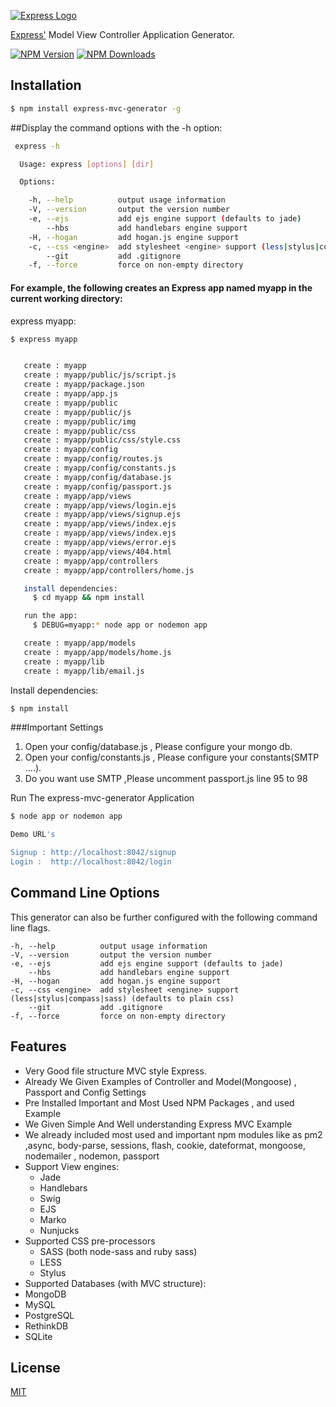 [![Express Logo](https://i.cloudup.com/zfY6lL7eFa-3000x3000.png)](https://www.npmjs.com/package/express-mvc-generator/)

[Express'](https://www.npmjs.com/package/express-mvc-generator) Model View Controller Application Generator.

[![NPM Version][npm-image]][npm-url]
[![NPM Downloads][downloads-image]][downloads-url]


## Installation

```sh
$ npm install express-mvc-generator -g 
```
##Display the command options with the -h option:


```bash
 express -h

  Usage: express [options] [dir]

  Options:

    -h, --help          output usage information
    -V, --version       output the version number
    -e, --ejs           add ejs engine support (defaults to jade)
        --hbs           add handlebars engine support
    -H, --hogan         add hogan.js engine support
    -c, --css <engine>  add stylesheet <engine> support (less|stylus|compass|sass) (defaults to plain css)
        --git           add .gitignore
    -f, --force         force on non-empty directory

```

#### For example, the following creates an Express app named myapp in the current working directory:


express myapp:

```bash
$ express myapp


   create : myapp
   create : myapp/public/js/script.js
   create : myapp/package.json
   create : myapp/app.js
   create : myapp/public
   create : myapp/public/js
   create : myapp/public/img
   create : myapp/public/css
   create : myapp/public/css/style.css
   create : myapp/config
   create : myapp/config/routes.js
   create : myapp/config/constants.js
   create : myapp/config/database.js
   create : myapp/config/passport.js
   create : myapp/app/views
   create : myapp/app/views/login.ejs
   create : myapp/app/views/signup.ejs
   create : myapp/app/views/index.ejs
   create : myapp/app/views/index.ejs
   create : myapp/app/views/error.ejs
   create : myapp/app/views/404.html
   create : myapp/app/controllers
   create : myapp/app/controllers/home.js

   install dependencies:
     $ cd myapp && npm install

   run the app:
     $ DEBUG=myapp:* node app or nodemon app 

   create : myapp/app/models
   create : myapp/app/models/home.js
   create : myapp/lib
   create : myapp/lib/email.js

```



Install dependencies:

```bash
$ npm install
```

###Important Settings
1) Open your config/database.js , Please configure your mongo db.
2) Open your config/constants.js , Please configure your constants(SMTP ....). 
3) Do you want use SMTP ,Please uncomment passport.js line 95  to 98



Run The express-mvc-generator Application

```bash
$ node app or nodemon app 
```

```sh
Demo URL's

Signup : http://localhost:8042/signup
Login :  http://localhost:8042/login

```



## Command Line Options

This generator can also be further configured with the following command line flags.

    -h, --help          output usage information
    -V, --version       output the version number
    -e, --ejs           add ejs engine support (defaults to jade)
        --hbs           add handlebars engine support
    -H, --hogan         add hogan.js engine support
    -c, --css <engine>  add stylesheet <engine> support (less|stylus|compass|sass) (defaults to plain css)
        --git           add .gitignore
    -f, --force         force on non-empty directory


## Features

- Very Good  file structure MVC style Express. 
- Already We Given Examples of Controller and Model(Mongoose) , Passport  and Config Settings
- Pre Installed Important and Most Used NPM Packages , and used Example 
- We Given Simple And Well understanding Express MVC Example
- We already included most used and important npm modules like as pm2 ,async, body-parse, sessions, flash, cookie, dateformat, mongoose, nodemailer , nodemon, passport
- Support View engines:
  - Jade
  - Handlebars
  - Swig
  - EJS
  - Marko
  - Nunjucks
- Supported CSS pre-processors
  - SASS (both node-sass and ruby sass)
  - LESS
  - Stylus
- Supported Databases (with MVC structure):
 - MongoDB
 - MySQL
 - PostgreSQL
 - RethinkDB
 - SQLite





## License

[MIT](LICENSE)

[npm-image]: https://img.shields.io/npm/v/express-mvc-generator.svg
[npm-url]: https://npmjs.org/package/express-mvc-generator
[downloads-image]: https://img.shields.io/npm/dm/express-mvc-generator.svg
[downloads-url]: https://npmjs.org/package/express-mvc-generator


